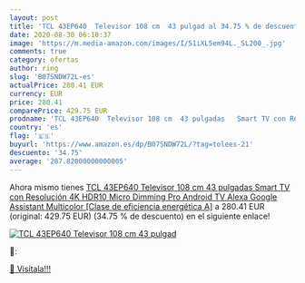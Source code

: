 ```yaml
---
layout: post
title: 'TCL 43EP640  Televisor 108 cm  43 pulgad al 34.75 % de descuento'
date: 2020-08-30 06:10:37
image: 'https://m.media-amazon.com/images/I/51iXL5em94L._SL200_.jpg'
comments: true
category: ofertas
author: ring
slug: 'B07SNDW72L-es'
actualPrice: 280.41 EUR
currency: EUR
price: 280.41
comparePrice: 429.75 EUR
prodname: 'TCL 43EP640  Televisor 108 cm  43 pulgadas   Smart TV con Resolución 4K  HDR10  Micro Dimming Pro  Android TV  Alexa  Google Assistant  Multicolor [Clase de eficiencia energética A]'
country: 'es'
flag: '🇪🇸'
buyurl: 'https://www.amazon.es/dp/B07SNDW72L/?tag=tolees-21'
descuento: '34.75'
average: '287.82000000000005'
---
```


Ahora mismo tienes [TCL 43EP640  Televisor 108 cm  43 pulgadas   Smart TV con Resolución 4K  HDR10  Micro Dimming Pro  Android TV  Alexa  Google Assistant  Multicolor [Clase de eficiencia energética A]](https://www.amazon.es/dp/B07SNDW72L/?tag=tolees-21) a 280.41 EUR (original: 429.75 EUR) (34.75 %  de descuento) en el siguiente enlace!

[![TCL 43EP640  Televisor 108 cm  43 pulgad](https://m.media-amazon.com/images/I/51iXL5em94L._SL200_.jpg)](https://www.amazon.es/dp/B07SNDW72L/?tag=tolees-21)

🔎:


[🛒 Visítala!!!](https://www.amazon.es/dp/B07SNDW72L/?tag=tolees-21)
